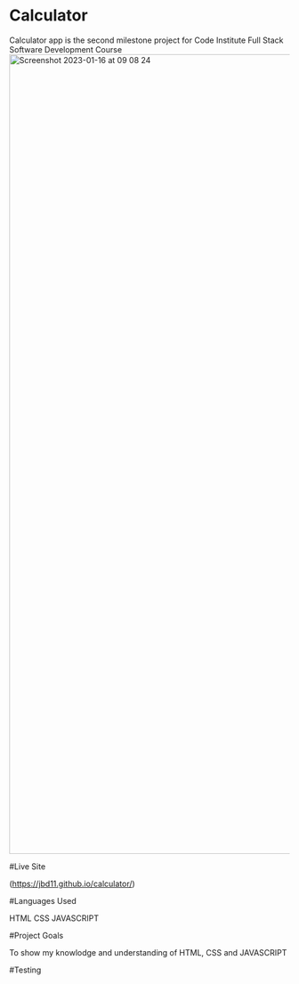 # Calculator

Calculator app is the second milestone project for Code Institute Full Stack Software Development Course
<img width="1438" alt="Screenshot 2023-01-16 at 09 08 24" src="https://user-images.githubusercontent.com/109480013/212640191-07300657-5008-4232-a0d1-61e4b9d7b3e5.png">

#Live Site

(https://jbd11.github.io/calculator/)

#Languages Used

HTML CSS JAVASCRIPT

#Project Goals

To show my knowlodge and understanding of HTML, CSS and JAVASCRIPT

#Testing


